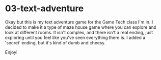 # 03-text-adventure
Okay but this is my text adventure game for the Game Tech class I'm in. I decided to make it a type of maze house game where you can explore and look at different rooms. It isn't complex, and there isn't a real ending, just exploring until you feel like you've seen everything there is. 
I added a 'secret' ending, but it's kind of dumb and cheesy. 

Enjoy!